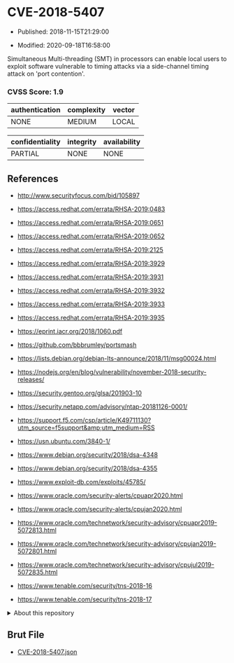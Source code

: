 # CVE-2018-5407

- Published: 2018-11-15T21:29:00

- Modified: 2020-09-18T16:58:00

Simultaneous Multi-threading (SMT) in processors can enable local users to exploit software vulnerable to timing attacks via a side-channel timing attack on 'port contention'.

### CVSS Score: **1.9**

| authentication | complexity | vector |
| --- | --- | --- |
| NONE | MEDIUM | LOCAL |

| confidentiality | integrity | availability |
| --- | --- | --- |
| PARTIAL | NONE | NONE |

## References

* http://www.securityfocus.com/bid/105897

* https://access.redhat.com/errata/RHSA-2019:0483

* https://access.redhat.com/errata/RHSA-2019:0651

* https://access.redhat.com/errata/RHSA-2019:0652

* https://access.redhat.com/errata/RHSA-2019:2125

* https://access.redhat.com/errata/RHSA-2019:3929

* https://access.redhat.com/errata/RHSA-2019:3931

* https://access.redhat.com/errata/RHSA-2019:3932

* https://access.redhat.com/errata/RHSA-2019:3933

* https://access.redhat.com/errata/RHSA-2019:3935

* https://eprint.iacr.org/2018/1060.pdf

* https://github.com/bbbrumley/portsmash

* https://lists.debian.org/debian-lts-announce/2018/11/msg00024.html

* https://nodejs.org/en/blog/vulnerability/november-2018-security-releases/

* https://security.gentoo.org/glsa/201903-10

* https://security.netapp.com/advisory/ntap-20181126-0001/

* https://support.f5.com/csp/article/K49711130?utm_source=f5support&amp;utm_medium=RSS

* https://usn.ubuntu.com/3840-1/

* https://www.debian.org/security/2018/dsa-4348

* https://www.debian.org/security/2018/dsa-4355

* https://www.exploit-db.com/exploits/45785/

* https://www.oracle.com/security-alerts/cpuapr2020.html

* https://www.oracle.com/security-alerts/cpujan2020.html

* https://www.oracle.com/technetwork/security-advisory/cpuapr2019-5072813.html

* https://www.oracle.com/technetwork/security-advisory/cpujan2019-5072801.html

* https://www.oracle.com/technetwork/security-advisory/cpujul2019-5072835.html

* https://www.tenable.com/security/tns-2018-16

* https://www.tenable.com/security/tns-2018-17

<details>
<summary>About this repository</summary> 

  This repository is part of the project [Live Hack CVE](https://github.com/Live-Hack-CVE). Main website can be found [www.live-hack.org](https://www.live-hack.org) 
  
  Made by [Sn0wAlice](https://github.com/Sn0wAlice) for the people that care about security and need to have a feed of the latest CVEs. Hope you enjoy it, don't forget to star the repo and follow me on [Twitter](https://twitter.com/Sn0wAlice) and [Github](https://github.com/Sn0wAlice). And that is my [personnal website](https://www.alice-snow.me/)

  - [Home Page](https://github.com/Live-Hack-CVE)
  - [Framework](https://github.com/Live-Hack-CVE/cve-framework)
  - [CVE database](https://github.com/Live-Hack-CVE/full_database)
  - [Changelog](https://github.com/Live-Hack-CVE/Changelog)
</details>

## Brut File

* [CVE-2018-5407.json](https://raw.githubusercontent.com/Live-Hack-CVE/full_database/main/cves/2018/CVE-2018-5407.json)

